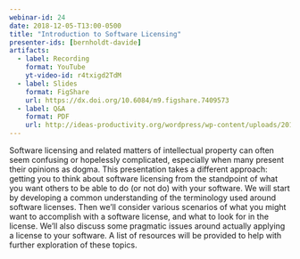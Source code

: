 ```yaml
---
webinar-id: 24
date: 2018-12-05-T13:00-0500
title: "Introduction to Software Licensing"
presenter-ids: [bernholdt-davide]
artifacts:
  - label: Recording
    format: YouTube
    yt-video-id: r4txigd2TdM
  - label: Slides
    format: FigShare
    url: https://dx.doi.org/10.6084/m9.figshare.7409573
  - label: Q&A
    format: PDF
    url: http://ideas-productivity.org/wordpress/wp-content/uploads/2018/12/webinar024-licensing-qa.pdf
---
```

Software licensing and related matters of intellectual property can
often seem confusing or hopelessly complicated, especially when many
present their opinions as dogma. This presentation takes a different
approach: getting you to think about software licensing from the
standpoint of what you want others to be able to do (or not do) with
your software. We will start by developing a common understanding of
the terminology used around software licenses. Then we’ll consider
various scenarios of what you might want to accomplish with a software
license, and what to look for in the license. We’ll also discuss some
pragmatic issues around actually applying a license to your
software. A list of resources will be provided to help with further
exploration of these topics.
